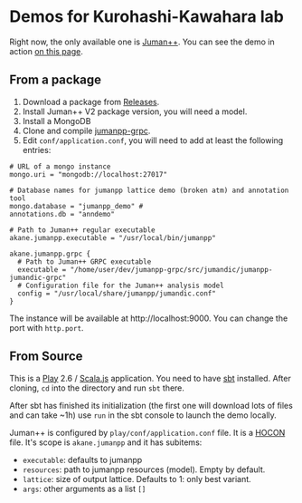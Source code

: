 Demos for Kurohashi-Kawahara lab
==================================================

Right now, the only available one is [Juman++](http://nlp.ist.i.kyoto-u.ac.jp/EN/index.php?JUMAN%2B%2B).
You can see the demo in action [on this page](http://tulip.kuee.kyoto-u.ac.jp/demo/jumanpp_lattice?text=%E5%A4%96%E5%9B%BD%E4%BA%BA%E5%8F%82%E6%94%BF%E6%A8%A9%E3%81%AB%E5%AF%BE%E3%81%99%E3%82%8B%E8%80%83%E3%81%88%E6%96%B9%E3%81%AE%E9%81%95%E3%81%84%E3%80%82).

## From a package

1. Download a package from [Releases](https://github.com/eiennohito/nlp-tools-demo/releases/).
1. Install Juman++ V2 package version, you will need a model.
1. Install a MongoDB
1. Clone and compile [jumanpp-grpc](https://github.com/eiennohito/jumanpp-grpc).
1. Edit `conf/application.conf`, you will need to add at least the following entries:
```
# URL of a mongo instance
mongo.uri = "mongodb://localhost:27017"

# Database names for jumanpp lattice demo (broken atm) and annotation tool
mongo.database = "jumanpp_demo" # 
annotations.db = "anndemo"

# Path to Juman++ regular executable
akane.jumanpp.executable = "/usr/local/bin/jumanpp"

akane.jumanpp.grpc {
  # Path to Juman++ GRPC executable
  executable = "/home/user/dev/jumanpp-grpc/src/jumandic/jumanpp-jumandic-grpc"
  # Configuration file for the Juman++ analysis model
  config = "/usr/local/share/jumanpp/jumandic.conf"
}
```

The instance will be available at http://localhost:9000. You can change the port with `http.port`.

## From Source

This is a [Play](https://www.playframework.com/) 2.6 / [Scala.js](https://www.scala-js.org/) application.
You need to have [sbt](http://www.scala-sbt.org/) installed.
After cloning, `cd` into the directory and run `sbt` there.

After sbt has finished its initialization (the first one will download lots of files and can take ~1h)
use `run` in the sbt console to launch the demo locally.

Juman++ is configured by `play/conf/application.conf` file.
It is a [HOCON](https://github.com/typesafehub/config/blob/master/HOCON.md) file.
It's scope is `akane.jumanpp` and it has subitems:

* `executable`: defaults to jumanpp
* `resources`: path to jumanpp resources (model). Empty by default.
* `lattice`: size of output lattice. Defaults to 1: only best variant.
* `args`: other arguments as a list `[]`
